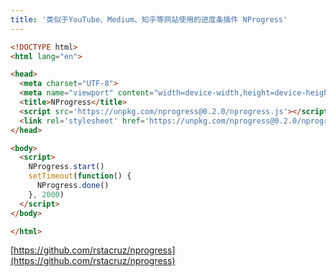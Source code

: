 ```yaml
---
title: '类似于YouTube、Medium、知乎等网站使用的进度条插件 NProgress'
---   
```

```html
<!DOCTYPE html>
<html lang="en">

<head>
  <meta charset="UTF-8">
  <meta name="viewport" content="width=device-width,height=device-height">
  <title>NProgress</title>
  <script src='https://unpkg.com/nprogress@0.2.0/nprogress.js'></script>
  <link rel='stylesheet' href='https://unpkg.com/nprogress@0.2.0/nprogress.css'/>  
</head>

<body>
  <script>
    NProgress.start()
    setTimeout(function() {
      NProgress.done()
    }, 2000)
  </script>
</body>

</html>
```

[https://github.com/rstacruz/nprogress](https://github.com/rstacruz/nprogress)